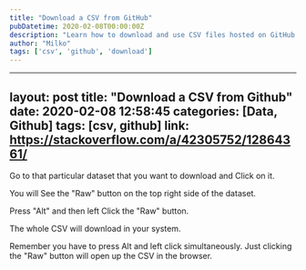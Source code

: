 ```yaml
---
title: "Download a CSV from GitHub"
pubDatetime: 2020-02-08T00:00:00Z
description: "Learn how to download and use CSV files hosted on GitHub."
author: "Milko"
tags: ['csv', 'github', 'download']
---
```


---
layout: post
title: "Download a CSV from Github"
date: 2020-02-08 12:58:45
categories: [Data, Github]
tags: [csv, github]
link: https://stackoverflow.com/a/42305752/12864361/
---

<span class="fixed">Go </span> to that particular dataset that you want to download 
and <span class="fixed">Click</span> on it.

You will <span class="fixed">See</span> the "Raw" button on the top right side of the dataset.

<span class="fixed">Press</span> "Alt"   and then left <span class="fixed">Click</span>  the "Raw" button.

The whole CSV will download in your system.

<span class="fixed">Remember</span> you have to press Alt and left click simultaneously. Just clicking the "Raw" button will open up the CSV in the browser.